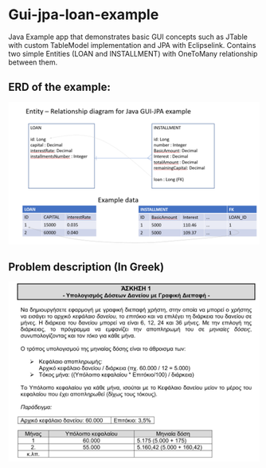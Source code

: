 # Gui-jpa-loan-example

Java Example app that demonstrates basic GUI concepts such as JTable with custom TableModel implementation and JPA with Eclipselink. 
Contains two simple Entities (LOAN and INSTALLMENT) with OneToMany relationship between them.


## ERD of the example:

![Example ERD](https://github.com/teohaik/Gui-jpa-loan-example/blob/master/ERD.PNG)


## Problem description (In Greek)

![Description](https://github.com/teohaik/Gui-jpa-loan-example/blob/master/Problem_Description.PNG)
